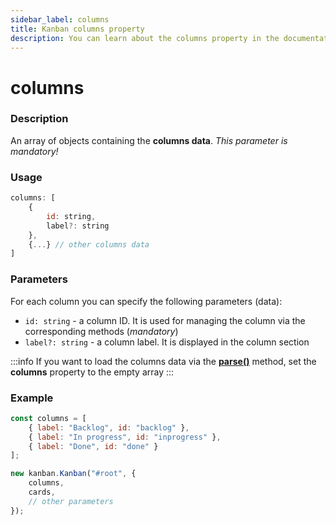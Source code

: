 ```yaml
---
sidebar_label: columns
title: Kanban columns property
description: You can learn about the columns property in the documentation of the JavaScript Kanban library. Browse developer guides and API reference, try out code examples and live demos.
---
```


# columns

### Description

An array of objects containing the **columns data**. *This parameter is mandatory!*

### Usage

~~~jsx {}
columns: [
	{
		id: string,
		label?: string
	},
	{...} // other columns data
]
~~~

### Parameters

For each column you can specify the following parameters (data):

- `id: string` - a column ID. It is used for managing the column via the corresponding methods (*mandatory*)
- `label?: string` - a column label. It is displayed in the column section

:::info
If you want to load the columns data via the [**parse()**](../../methods/js_kanban_parse_method) method, set the **columns** property to the empty array
:::

### Example

~~~jsx {1-5,8}
const columns = [
	{ label: "Backlog", id: "backlog" },
	{ label: "In progress", id: "inprogress" },
	{ label: "Done", id: "done" }
];

new kanban.Kanban("#root", {
	columns,
	cards,
	// other parameters
});
~~~
